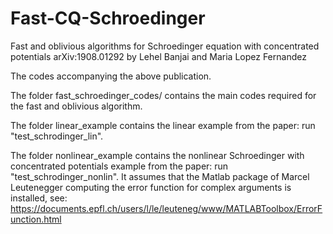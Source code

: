# Fast-CQ-Schroedinger
Fast and oblivious algorithms for Schroedinger equation with concentrated potentials arXiv:1908.01292
by Lehel Banjai and Maria Lopez Fernandez

The codes accompanying the above publication. 

The folder fast_schroedinger_codes/ contains the main codes required for the fast and oblivious algorithm. 

The folder linear_example contains the linear example from the paper: run "test_schrodinger_lin".

The folder nonlinear_example contains the nonlinear Schroedinger with concentrated potentials 
example from the paper: run "test_schrodinger_nonlin". It assumes that the Matlab package of 
Marcel Leutenegger computing the error function for complex arguments is installed, see:
https://documents.epfl.ch/users/l/le/leuteneg/www/MATLABToolbox/ErrorFunction.html
